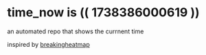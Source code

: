 # time_now is (( 1738386000619 ))

an automated repo that shows the currnent time

inspired by [breakingheatmap](https://github.com/breakingheatmap/breakingheatmap)